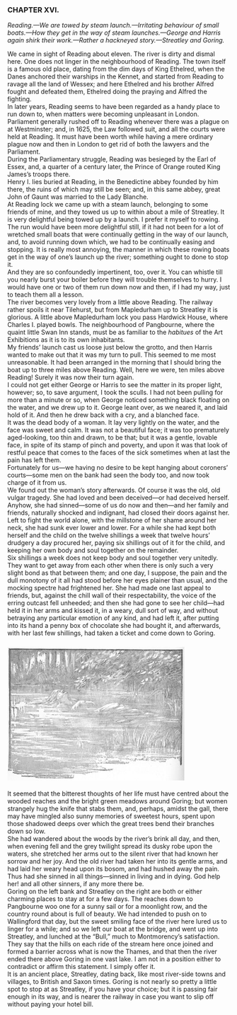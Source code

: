 ### CHAPTER XVI.

*Reading.—We are towed by steam launch.—Irritating behaviour of small boats.—How they get in the way of steam launches.—George and Harris again shirk their work.—Rather a hackneyed story.—Streatley and Goring.*

We came in sight of Reading about eleven. The river is dirty and dismal here. One does not linger in the neighbourhood of Reading. The town itself is a famous old place, dating from the dim days of King Ethelred, when the Danes anchored their warships in the Kennet, and started from Reading to ravage all the land of Wessex; and here Ethelred and his brother Alfred fought and defeated them, Ethelred doing the praying and Alfred the fighting.<br>
In later years, Reading seems to have been regarded as a handy place to run down to, when matters were becoming unpleasant in London. Parliament generally rushed off to Reading whenever there was a plague on at Westminster; and, in 1625, the Law followed suit, and all the courts were held at Reading. It must have been worth while having a mere ordinary plague now and then in London to get rid of both the lawyers and the Parliament.<br>
During the Parliamentary struggle, Reading was besieged by the Earl of Essex, and, a quarter of a century later, the Prince of Orange routed King James’s troops there.<br>
Henry I. lies buried at Reading, in the Benedictine abbey founded by him there, the ruins of which may still be seen; and, in this same abbey, great John of Gaunt was married to the Lady Blanche.<br>
At Reading lock we came up with a steam launch, belonging to some friends of mine, and they towed us up to within about a mile of Streatley. It is very delightful being towed up by a launch. I prefer it myself to rowing. The run would have been more delightful still, if it had not been for a lot of wretched small boats that were continually getting in the way of our launch, and, to avoid running down which, we had to be continually easing and stopping. It is really most annoying, the manner in which these rowing boats get in the way of one’s launch up the river; something ought to done to stop it.<br>
And they are so confoundedly impertinent, too, over it. You can whistle till you nearly burst your boiler before they will trouble themselves to hurry. I would have one or two of them run down now and then, if I had my way, just to teach them all a lesson.<br>
The river becomes very lovely from a little above Reading. The railway rather spoils it near Tilehurst, but from Mapledurham up to Streatley it is glorious. A little above Mapledurham lock you pass Hardwick House, where Charles I. played bowls. The neighbourhood of Pangbourne, where the quaint little Swan Inn stands, must be as familiar to the _habitues_ of the Art Exhibitions as it is to its own inhabitants.<br>
My friends’ launch cast us loose just below the grotto, and then Harris wanted to make out that it was my turn to pull. This seemed to me most unreasonable. It had been arranged in the morning that I should bring the boat up to three miles above Reading. Well, here we were, ten miles above Reading! Surely it was now their turn again.<br>
I could not get either George or Harris to see the matter in its proper light, however; so, to save argument, I took the sculls. I had not been pulling for more than a minute or so, when George noticed something black floating on the water, and we drew up to it. George leant over, as we neared it, and laid hold of it. And then he drew back with a cry, and a blanched face.<br>
It was the dead body of a woman. It lay very lightly on the water, and the face was sweet and calm. It was not a beautiful face; it was too prematurely aged-looking, too thin and drawn, to be that; but it was a gentle, lovable face, in spite of its stamp of pinch and poverty, and upon it was that look of restful peace that comes to the faces of the sick sometimes when at last the pain has left them.<br>
Fortunately for us—we having no desire to be kept hanging about coroners’ courts—some men on the bank had seen the body too, and now took charge of it from us.<br>
We found out the woman’s story afterwards. Of course it was the old, old vulgar tragedy. She had loved and been deceived—or had deceived herself. Anyhow, she had sinned—some of us do now and then—and her family and friends, naturally shocked and indignant, had closed their doors against her.<br>
Left to fight the world alone, with the millstone of her shame around her neck, she had sunk ever lower and lower. For a while she had kept both herself and the child on the twelve shillings a week that twelve hours’ drudgery a day procured her, paying six shillings out of it for the child, and keeping her own body and soul together on the remainder.<br>
Six shillings a week does not keep body and soul together very unitedly. They want to get away from each other when there is only such a very slight bond as that between them; and one day, I suppose, the pain and the dull monotony of it all had stood before her eyes plainer than usual, and the mocking spectre had frightened her. She had made one last appeal to friends, but, against the chill wall of their respectability, the voice of the erring outcast fell unheeded; and then she had gone to see her child—had held it in her arms and kissed it, in a weary, dull sort of way, and without betraying any particular emotion of any kind, and had left it, after putting into its hand a penny box of chocolate she had bought it, and afterwards, with her last few shillings, had taken a ticket and come down to Goring.<br>

### ![Woman in the water](../images/p270s.jpg)

It seemed that the bitterest thoughts of her life must have centred about the wooded reaches and the bright green meadows around Goring; but women strangely hug the knife that stabs them, and, perhaps, amidst the gall, there may have mingled also sunny memories of sweetest hours, spent upon those shadowed deeps over which the great trees bend their branches down so low.<br>
She had wandered about the woods by the river’s brink all day, and then, when evening fell and the grey twilight spread its dusky robe upon the waters, she stretched her arms out to the silent river that had known her sorrow and her joy. And the old river had taken her into its gentle arms, and had laid her weary head upon its bosom, and had hushed away the pain.<br>
Thus had she sinned in all things—sinned in living and in dying. God help her! and all other sinners, if any more there be.<br>
Goring on the left bank and Streatley on the right are both or either charming places to stay at for a few days. The reaches down to Pangbourne woo one for a sunny sail or for a moonlight row, and the country round about is full of beauty. We had intended to push on to Wallingford that day, but the sweet smiling face of the river here lured us to linger for a while; and so we left our boat at the bridge, and went up into Streatley, and lunched at the “Bull,” much to Montmorency’s satisfaction.<br>
They say that the hills on each ride of the stream here once joined and formed a barrier across what is now the Thames, and that then the river ended there above Goring in one vast lake. I am not in a position either to contradict or affirm this statement. I simply offer it.<br>
It is an ancient place, Streatley, dating back, like most river-side towns and villages, to British and Saxon times. Goring is not nearly so pretty a little spot to stop at as Streatley, if you have your choice; but it is passing fair enough in its way, and is nearer the railway in case you want to slip off without paying your hotel bill.<br>
<br>

